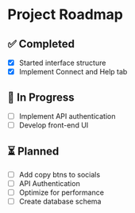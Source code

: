# Project Roadmap

## ✅ Completed
- [x] Started interface structure
- [x] Implement Connect and Help tab

## 🚧 In Progress
- [ ] Implement API authentication
- [ ] Develop front-end UI

## ⏳ Planned
- [ ] Add copy btns to socials
- [ ] API Authentication
- [ ] Optimize for performance
- [ ] Create database schema
